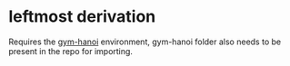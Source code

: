 # leftmost derivation
Requires the [gym-hanoi](https://github.com/RobertTLange/gym-hanoi) environment, gym-hanoi folder also needs to be present in the repo for importing.
